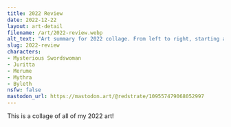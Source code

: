 ```yaml
---
title: 2022 Review
date: 2022-12-22
layout: art-detail
filename: /art/2022-review.webp
alt_text: "Art summary for 2022 collage. From left to right, starting at the top: Mysterious swordswoman, Viera streetwear, Girl with those leggings, Four-armed succubus, Viera pulling back bow, Byleth Swimsuit, and Torigoth Mythra. In the background is those two girls with brown and gray hair. The background is a blue sky, with a bright sun and mossy, grassy ground."
slug: 2022-review
characters:
- Mysterious Swordswoman
- Juritta
- Merume
- Mythra
- Byleth
nsfw: false
mastodon_url: https://mastodon.art/@redstrate/109557479068052997
---
```

This is a collage of all of my 2022 art!
